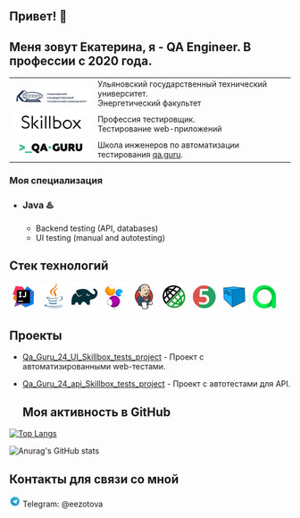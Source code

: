 ## Привет! :cherry_blossom:
## Меня зовут Екатерина, я - QA Engineer. В профессии с 2020 года.</br>
<!--
**EkaterinaZotova/EkaterinaZotova** is a ✨ _special_ ✨ repository because its `README.md` (this file) appears on your GitHub profile.

Here are some ideas to get you started:

- 🔭 I’m currently working on ...
- 🌱 I’m currently learning ...
- 👯 I’m looking to collaborate on ...
- 🤔 I’m looking for help with ...
- 💬 Ask me about ...
- 📫 How to reach me: ...
- 😄 Pronouns: ...
- ⚡ Fun fact: ...
-->

<table width="100%" border='0'>
   <tr> 
    <td width="20%" valign="bottom"><img src="/media/images/TSU80.png"></td><td valign="middle">Ульяновский государственный технический университет.</br>Энергетический факультет</br></td></tr>
<td width="20%" valign="bottom"><img src="/media/images/Skillbox.png"></td><td valign="middle">Профессия тестировщик.</br>Тестирование web-приложений</br></td></tr>
    <tr><td width="30%" valign="bottom"><img src="/media/images/qa-guru80.png"></td><td valign="middle">Школа инженеров по автоматизации тестирования <a target="_blank" href="https://qa.guru">qa.guru</a>.</td></tr>
   </tr>
  </table>

### Моя специализация
- ### Java :hotsprings:
    - Backend testing (API, databases)
    - UI testing (manual and autotesting)
  
## Стек технологий

<p align="left">
<img src="media/icons/Idea.svg" width="50" height="50"  alt="IDEA"/></a>
<img src="media/icons/Java.svg" width="50" height="50"  alt="Java"/></a>
<img src="media/icons/Gradle.svg" width="50" height="50"  alt="Gradle"/></a>
<img src="media/icons/Selenide.svg" width="50" height="50"  alt="Selenide"/></a>
<img src="media/icons/Jenkins.svg" width="50" height="50"  alt="Jenkins"/></a>
<img src="media/icons/RestAssured.svg" width="50" height="50"  alt="RestAssured"/></a>
<img src="media/icons/JUnit5.svg" width="50" height="50"  alt="JUnit 5"/></a>
<img src="media/icons/Selenoid.svg" width="50" height="50"  alt="Selenoid"/></a>
<img src="media/icons/Allure_TO.svg" width="50" height="50"  alt="Allure TestOps"/></a>


## Проекты
- <a target="_blank" href="https://github.com/EZotik/Qa_Guru_24_UI_Skillbox_tests_project">Qa_Guru_24_UI_Skillbox_tests_project</a> - Проект с автоматизированными web-тестами. </a>
- <a target="_blank" href="https://github.com/EZotik/Qa_Guru_24_api_Skillbox_tests_project">Qa_Guru_24_api_Skillbox_tests_project</a> - Проект с автотестами для API.

  ## Моя активность в GitHub
[![Top Langs](https://github-readme-stats.vercel.app/api/top-langs/?username=EZotik&layout=compact&theme=vision-friendly-dark)](https://github.com/anuraghazra/github-readme-stats)

![Anurag's GitHub stats](https://github-readme-stats.vercel.app/api?username=EZotik&show_icons=true&theme=vision-friendly-dark)

## Контакты для связи со мной
<img src="media/icons/Telegram.svg" width="20" height="20"  alt="telegram"/></a> Telegram: @eezotova
